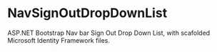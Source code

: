 # NavSignOutDropDownList
ASP.NET Bootstrap Nav bar Sign Out Drop Down List, 
with scafolded Microsoft Identity Framework files.
